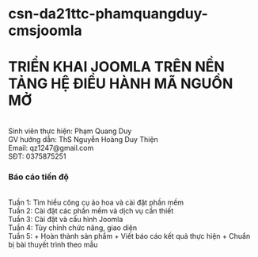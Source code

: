 # csn-da21ttc-phamquangduy-cmsjoomla
<h1>TRIỂN KHAI JOOMLA TRÊN NỀN TẢNG HỆ ĐIỀU HÀNH MÃ NGUỒN MỞ</h1>
<BR>
Sinh viên thực hiện: Phạm Quang Duy<br>
GV hướng dẫn: ThS Nguyễn Hoàng Duy Thiện<br>
Email: qz1247@gmail.com<br>
SĐT: 0375875251<br>

<h3>Báo cáo tiến độ</h3>
<br>
Tuần 1: Tìm hiểu công cụ ảo hoa và cài đặt phần mềm
<br>
Tuần 2: Cài đặt các phần mềm và dịch vụ cần thiết
<br>
Tuần 3: Cài đặt và cấu hình Joomla
<br>
Tuần 4: Tùy  chỉnh chức năng, giao diện 
<br>
Tuần 5:
  + Hoàn thành sản phẩm 
  + Viết báo cáo kết quả thực hiện
  + Chuẩn bị bài thuyết trình theo mẫu
